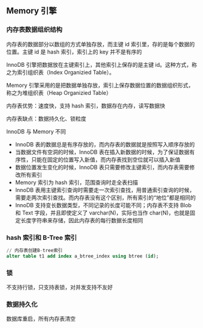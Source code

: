 ## Memory 引擎

### 内存表数据组织结构

内存表的数据部分以数组的方式单独存放，而主键 id 索引里，存的是每个数据的位置。主键 id 是 hash 索引，索引上的 key 并不是有序的

InnoDB 引擎把数据放在主键索引上，其他索引上保存的是主键 id。这种方式，称之为索引组织表（Index Organizied Table）。

Memory 引擎采用的是把数据单独存放，索引上保存数据位置的数据组织形式，称之为堆组织表（Heap Organizied Table）

内存表优势：速度快，支持 hash 索引，数据存在内存，读写数据快

内存表缺点：数据持久化、锁粒度

InnoDB 与 Memory 不同
 - InnoDB 表的数据总是有序存放的，而内存表的数据就是按照写入顺序存放的
 - 当数据文件有空洞的时候，InnoDB 表在插入新数据的时候，为了保证数据有序性，只能在固定的位置写入新值，而内存表找到空位就可以插入新值
 - 数据位置发生变化的时候，InnoDB 表只需要修改主键索引，而内存表需要修改所有索引
 - Memory 索引为 hash 索引，范围查询时走全表扫描
 - InnoDB 表用主键索引查询时需要走一次索引查找，用普通索引查询的时候，需要走两次索引查找。而内存表没有这个区别，所有索引的“地位”都是相同的
 - InnoDB 支持变长数据类型，不同记录的长度可能不同；内存表不支持 Blob 和 Text 字段，并且即使定义了 varchar(N)，实际也当作 char(N)，也就是固定长度字符串来存储，因此内存表的每行数据长度相同

### hash 索引和 B-Tree 索引

```SQL
// 内存表创建B-tree索引
alter table t1 add index a_btree_index using btree (id);
```

### 锁

不支持行锁，只支持表锁，对并发支持不友好

### 数据持久化

数据库重启，所有内存表清空
